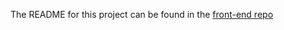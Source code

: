 The README for this project can be found in the [front-end repo](https://github.com/tgoldenphoenix/trello-clone-web)